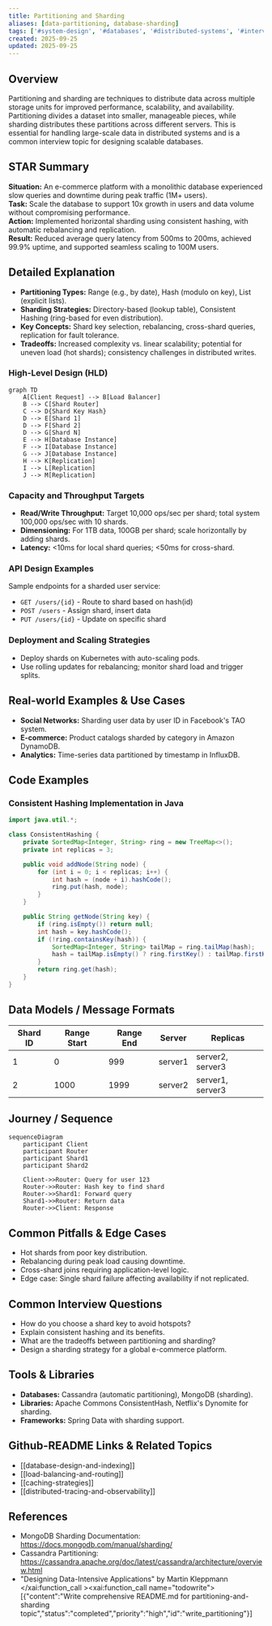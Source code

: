 ```yaml
---
title: Partitioning and Sharding
aliases: [data-partitioning, database-sharding]
tags: ['#system-design', '#databases', '#distributed-systems', '#interviews']
created: 2025-09-25
updated: 2025-09-25
---
```


## Overview
Partitioning and sharding are techniques to distribute data across multiple storage units for improved performance, scalability, and availability. Partitioning divides a dataset into smaller, manageable pieces, while sharding distributes these partitions across different servers. This is essential for handling large-scale data in distributed systems and is a common interview topic for designing scalable databases.

## STAR Summary
**Situation:** An e-commerce platform with a monolithic database experienced slow queries and downtime during peak traffic (1M+ users).  
**Task:** Scale the database to support 10x growth in users and data volume without compromising performance.  
**Action:** Implemented horizontal sharding using consistent hashing, with automatic rebalancing and replication.  
**Result:** Reduced average query latency from 500ms to 200ms, achieved 99.9% uptime, and supported seamless scaling to 100M users.

## Detailed Explanation
- **Partitioning Types:** Range (e.g., by date), Hash (modulo on key), List (explicit lists).
- **Sharding Strategies:** Directory-based (lookup table), Consistent Hashing (ring-based for even distribution).
- **Key Concepts:** Shard key selection, rebalancing, cross-shard queries, replication for fault tolerance.
- **Tradeoffs:** Increased complexity vs. linear scalability; potential for uneven load (hot shards); consistency challenges in distributed writes.

### High-Level Design (HLD)
```mermaid
graph TD
    A[Client Request] --> B[Load Balancer]
    B --> C[Shard Router]
    C --> D{Shard Key Hash}
    D --> E[Shard 1]
    D --> F[Shard 2]
    D --> G[Shard N]
    E --> H[Database Instance]
    F --> I[Database Instance]
    G --> J[Database Instance]
    H --> K[Replication]
    I --> L[Replication]
    J --> M[Replication]
```

### Capacity and Throughput Targets
- **Read/Write Throughput:** Target 10,000 ops/sec per shard; total system 100,000 ops/sec with 10 shards.
- **Dimensioning:** For 1TB data, 100GB per shard; scale horizontally by adding shards.
- **Latency:** <10ms for local shard queries; <50ms for cross-shard.

### API Design Examples
Sample endpoints for a sharded user service:
- `GET /users/{id}` - Route to shard based on hash(id)
- `POST /users` - Assign shard, insert data
- `PUT /users/{id}` - Update on specific shard

### Deployment and Scaling Strategies
- Deploy shards on Kubernetes with auto-scaling pods.
- Use rolling updates for rebalancing; monitor shard load and trigger splits.

## Real-world Examples & Use Cases
- **Social Networks:** Sharding user data by user ID in Facebook's TAO system.
- **E-commerce:** Product catalogs sharded by category in Amazon DynamoDB.
- **Analytics:** Time-series data partitioned by timestamp in InfluxDB.

## Code Examples
### Consistent Hashing Implementation in Java
```java
import java.util.*;

class ConsistentHashing {
    private SortedMap<Integer, String> ring = new TreeMap<>();
    private int replicas = 3;

    public void addNode(String node) {
        for (int i = 0; i < replicas; i++) {
            int hash = (node + i).hashCode();
            ring.put(hash, node);
        }
    }

    public String getNode(String key) {
        if (ring.isEmpty()) return null;
        int hash = key.hashCode();
        if (!ring.containsKey(hash)) {
            SortedMap<Integer, String> tailMap = ring.tailMap(hash);
            hash = tailMap.isEmpty() ? ring.firstKey() : tailMap.firstKey();
        }
        return ring.get(hash);
    }
}
```

## Data Models / Message Formats
| Shard ID | Range Start | Range End | Server | Replicas |
|----------|-------------|-----------|--------|----------|
| 1        | 0           | 999       | server1| server2, server3 |
| 2        | 1000        | 1999      | server2| server1, server3 |

## Journey / Sequence
```mermaid
sequenceDiagram
    participant Client
    participant Router
    participant Shard1
    participant Shard2

    Client->>Router: Query for user 123
    Router->>Router: Hash key to find shard
    Router->>Shard1: Forward query
    Shard1->>Router: Return data
    Router->>Client: Response
```

## Common Pitfalls & Edge Cases
- Hot shards from poor key distribution.
- Rebalancing during peak load causing downtime.
- Cross-shard joins requiring application-level logic.
- Edge case: Single shard failure affecting availability if not replicated.

## Common Interview Questions
- How do you choose a shard key to avoid hotspots?
- Explain consistent hashing and its benefits.
- What are the tradeoffs between partitioning and sharding?
- Design a sharding strategy for a global e-commerce platform.

## Tools & Libraries
- **Databases:** Cassandra (automatic partitioning), MongoDB (sharding).
- **Libraries:** Apache Commons ConsistentHash, Netflix's Dynomite for sharding.
- **Frameworks:** Spring Data with sharding support.

## Github-README Links & Related Topics
- [[database-design-and-indexing]]
- [[load-balancing-and-routing]]
- [[caching-strategies]]
- [[distributed-tracing-and-observability]]

## References
- MongoDB Sharding Documentation: https://docs.mongodb.com/manual/sharding/
- Cassandra Partitioning: https://cassandra.apache.org/doc/latest/cassandra/architecture/overview.html
- "Designing Data-Intensive Applications" by Martin Kleppmann</content>
</xai:function_call ><xai:function_call name="todowrite">
<parameter name="todos">[{"content":"Write comprehensive README.md for partitioning-and-sharding topic","status":"completed","priority":"high","id":"write_partitioning"}]